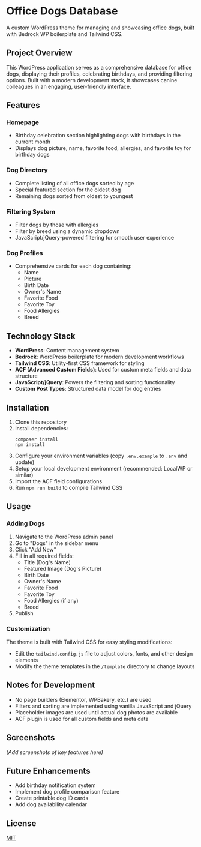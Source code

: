 # Office Dogs Database

A custom WordPress theme for managing and showcasing office dogs, built with Bedrock WP boilerplate and Tailwind CSS.

## Project Overview

This WordPress application serves as a comprehensive database for office dogs, displaying their profiles, celebrating birthdays, and providing filtering options. Built with a modern development stack, it showcases canine colleagues in an engaging, user-friendly interface.

## Features

### Homepage

- Birthday celebration section highlighting dogs with birthdays in the current month
- Displays dog picture, name, favorite food, allergies, and favorite toy for birthday dogs

### Dog Directory

- Complete listing of all office dogs sorted by age
- Special featured section for the oldest dog
- Remaining dogs sorted from oldest to youngest

### Filtering System

- Filter dogs by those with allergies
- Filter by breed using a dynamic dropdown
- JavaScript/jQuery-powered filtering for smooth user experience

### Dog Profiles

- Comprehensive cards for each dog containing:
  - Name
  - Picture
  - Birth Date
  - Owner's Name
  - Favorite Food
  - Favorite Toy
  - Food Allergies
  - Breed

## Technology Stack

- **WordPress**: Content management system
- **Bedrock**: WordPress boilerplate for modern development workflows
- **Tailwind CSS**: Utility-first CSS framework for styling
- **ACF (Advanced Custom Fields)**: Used for custom meta fields and data structure
- **JavaScript/jQuery**: Powers the filtering and sorting functionality
- **Custom Post Types**: Structured data model for dog entries

## Installation

1. Clone this repository
2. Install dependencies:
   ```
   composer install
   npm install
   ```
3. Configure your environment variables (copy `.env.example` to `.env` and update)
4. Setup your local development environment (recommended: LocalWP or similar)
5. Import the ACF field configurations
6. Run `npm run build` to compile Tailwind CSS

## Usage

### Adding Dogs

1. Navigate to the WordPress admin panel
2. Go to "Dogs" in the sidebar menu
3. Click "Add New"
4. Fill in all required fields:
   - Title (Dog's Name)
   - Featured Image (Dog's Picture)
   - Birth Date
   - Owner's Name
   - Favorite Food
   - Favorite Toy
   - Food Allergies (if any)
   - Breed
5. Publish

### Customization

The theme is built with Tailwind CSS for easy styling modifications:

- Edit the `tailwind.config.js` file to adjust colors, fonts, and other design elements
- Modify the theme templates in the `/template` directory to change layouts

## Notes for Development

- No page builders (Elementor, WPBakery, etc.) are used
- Filters and sorting are implemented using vanilla JavaScript and jQuery
- Placeholder images are used until actual dog photos are available
- ACF plugin is used for all custom fields and meta data

## Screenshots

_(Add screenshots of key features here)_

## Future Enhancements

- Add birthday notification system
- Implement dog profile comparison feature
- Create printable dog ID cards
- Add dog availability calendar

## License

[MIT](LICENSE)
